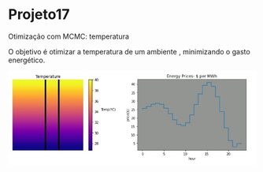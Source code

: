 # Projeto17
Otimização com MCMC: temperatura

O objetivo é otimizar a temperatura de um ambiente , minimizando o gasto energético.

![thermo](https://github.com/rodfloripa/Projeto17/blob/master/temp.jpg)

